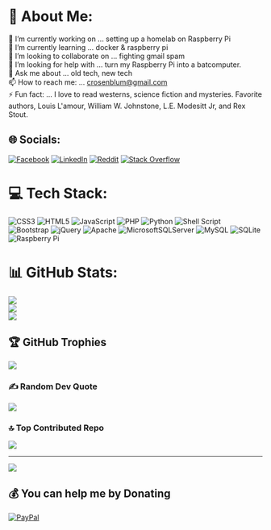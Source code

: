 # 💫 About Me:
🔭 I’m currently working on ... setting up a homelab on Raspberry Pi<br>🌱 I’m currently learning ... docker & raspberry pi<br>👯 I’m looking to collaborate on ... fighting gmail spam<br>🤔 I’m looking for help with ... turn my Raspberry Pi into a batcomputer.<br>💬 Ask me about ... old tech, new tech<br>📫 How to reach me: ... crosenblum@gmail.com<br>⚡ Fun fact: ... I love to read westerns, science fiction and mysteries. Favorite authors, Louis L'amour, William W. Johnstone, L.E. Modesitt Jr, and Rex Stout.


## 🌐 Socials:
[![Facebook](https://img.shields.io/badge/Facebook-%231877F2.svg?logo=Facebook&logoColor=white)](https://facebook.com/craig.m.rosenblum) [![LinkedIn](https://img.shields.io/badge/LinkedIn-%230077B5.svg?logo=linkedin&logoColor=white)](https://linkedin.com/in/craigmrosenblum) [![Reddit](https://img.shields.io/badge/Reddit-%23FF4500.svg?logo=Reddit&logoColor=white)](https://reddit.com/user/crosenblum) [![Stack Overflow](https://img.shields.io/badge/-Stackoverflow-FE7A16?logo=stack-overflow&logoColor=white)](https://stackoverflow.com/users/crosenblum) 

# 💻 Tech Stack:
![CSS3](https://img.shields.io/badge/css3-%231572B6.svg?style=for-the-badge&logo=css3&logoColor=white) ![HTML5](https://img.shields.io/badge/html5-%23E34F26.svg?style=for-the-badge&logo=html5&logoColor=white) ![JavaScript](https://img.shields.io/badge/javascript-%23323330.svg?style=for-the-badge&logo=javascript&logoColor=%23F7DF1E) ![PHP](https://img.shields.io/badge/php-%23777BB4.svg?style=for-the-badge&logo=php&logoColor=white) ![Python](https://img.shields.io/badge/python-3670A0?style=for-the-badge&logo=python&logoColor=ffdd54) ![Shell Script](https://img.shields.io/badge/shell_script-%23121011.svg?style=for-the-badge&logo=gnu-bash&logoColor=white) ![Bootstrap](https://img.shields.io/badge/bootstrap-%23563D7C.svg?style=for-the-badge&logo=bootstrap&logoColor=white) ![jQuery](https://img.shields.io/badge/jquery-%230769AD.svg?style=for-the-badge&logo=jquery&logoColor=white) ![Apache](https://img.shields.io/badge/apache-%23D42029.svg?style=for-the-badge&logo=apache&logoColor=white) ![MicrosoftSQLServer](https://img.shields.io/badge/Microsoft%20SQL%20Sever-CC2927?style=for-the-badge&logo=microsoft%20sql%20server&logoColor=white) ![MySQL](https://img.shields.io/badge/mysql-%2300f.svg?style=for-the-badge&logo=mysql&logoColor=white) ![SQLite](https://img.shields.io/badge/sqlite-%2307405e.svg?style=for-the-badge&logo=sqlite&logoColor=white) ![Raspberry Pi](https://img.shields.io/badge/-RaspberryPi-C51A4A?style=for-the-badge&logo=Raspberry-Pi)
# 📊 GitHub Stats:
![](https://github-readme-stats.vercel.app/api?username=crosenblum&theme=dark&hide_border=false&include_all_commits=false&count_private=false)<br/>
![](https://github-readme-streak-stats.herokuapp.com/?user=crosenblum&theme=dark&hide_border=false)<br/>
![](https://github-readme-stats.vercel.app/api/top-langs/?username=crosenblum&theme=dark&hide_border=false&include_all_commits=false&count_private=false&layout=compact)

## 🏆 GitHub Trophies
![](https://github-profile-trophy.vercel.app/?username=crosenblum&theme=flat&no-frame=false&no-bg=true&margin-w=4)

### ✍️ Random Dev Quote
![](https://quotes-github-readme.vercel.app/api?type=horizontal&theme=light)

### 🔝 Top Contributed Repo
![](https://github-contributor-stats.vercel.app/api?username=crosenblum&limit=5&theme=dark&combine_all_yearly_contributions=true)

---
[![](https://visitcount.itsvg.in/api?id=crosenblum&icon=0&color=4)](https://visitcount.itsvg.in)

  ## 💰 You can help me by Donating
  [![PayPal](https://img.shields.io/badge/PayPal-00457C?style=for-the-badge&logo=paypal&logoColor=white)](https://paypal.me/crosenblum612) 

  
<!-- Proudly created with GPRM ( https://gprm.itsvg.in ) -->
